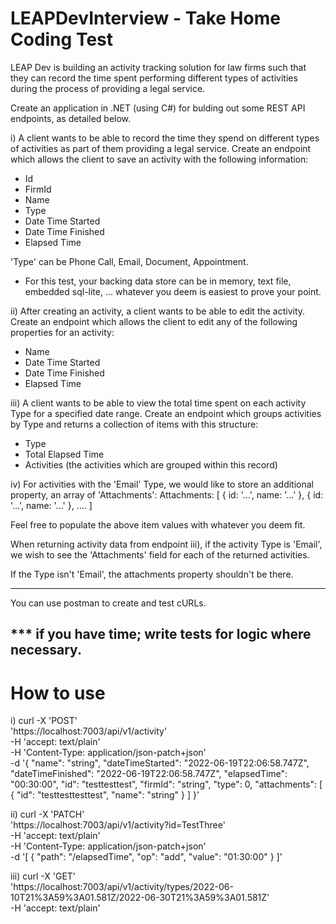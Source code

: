 # LEAPDevInterview - Take Home Coding Test

LEAP Dev is building an activity tracking solution for law firms such
that they can record the time spent performing different types of
activities during the process of providing a legal service.

Create an application in .NET (using C#) for bulding out some REST API
endpoints, as detailed below.

i) A client wants to be able to record the time they spend on different
types of activities as part of them providing a legal service. Create an
endpoint which allows the client to save an activity with the following
information:
- Id
- FirmId
- Name
- Type
- Date Time Started
- Date Time Finished
- Elapsed Time

'Type' can be Phone Call, Email, Document, Appointment.

* For this test, your backing data store can be in memory, text file, 
embedded sql-lite, ... whatever you deem is easiest to prove your point.

ii) After creating an activity, a client wants to be able to edit the activity.
Create an endpoint which allows the client to edit any of the
following properties for an activity:
- Name
- Date Time Started
- Date Time Finished
- Elapsed Time

iii) A client wants to be able to view the total time spent on each activity
Type for a specified date range. Create an endpoint which groups activities
by Type and returns a collection of items with this structure:
- Type
- Total Elapsed Time
- Activities (the activities which are grouped within this record)

iv) For activities with the 'Email' Type, we would like to store an additional
property, an array of 'Attachments':
Attachments: [
		{ id: '...', name: '...' },
		{ id: '...', name: '...' },
		....
	     ]

Feel free to populate the above item values with whatever you deem fit.

When returning activity data from endpoint iii), if the activity Type is 'Email',
we wish to see the 'Attachments' field for each of the returned activities.

If the Type isn't 'Email', the attachments property shouldn't be there.

--------
You can use postman to create and test cURLs.

*** if you have time; write tests for logic where necessary.
--------

# How to use

i) 
curl -X 'POST' \
  'https://localhost:7003/api/v1/activity' \
  -H 'accept: text/plain' \
  -H 'Content-Type: application/json-patch+json' \
  -d '{
  "name": "string",
  "dateTimeStarted": "2022-06-19T22:06:58.747Z",
  "dateTimeFinished": "2022-06-19T22:06:58.747Z",
  "elapsedTime": "00:30:00",
  "id": "testtesttest",
  "firmId": "string",
  "type": 0,
  "attachments": [
    {
      "id": "testtesttesttest",
      "name": "string"
    }
  ]
}'

ii)
curl -X 'PATCH' \
  'https://localhost:7003/api/v1/activity?id=TestThree' \
  -H 'accept: text/plain' \
  -H 'Content-Type: application/json-patch+json' \
  -d '[
  {
    "path": "/elapsedTime",
    "op": "add",
    "value": "01:30:00"
  }
]'

iii)
curl -X 'GET' \
  'https://localhost:7003/api/v1/activity/types/2022-06-10T21%3A59%3A01.581Z/2022-06-30T21%3A59%3A01.581Z' \
  -H 'accept: text/plain'
